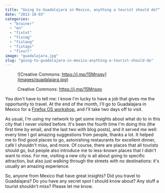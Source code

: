 ```yaml
---
title: "Going to Guadalajara in Mexico, anything a tourist should do?"
date: "2013-10-03"
categories: 
  - "brainer"
  - "en"
  - "fixtxt"
  - "fiximg"
  - "fixlang"
  - "fixtags"
  - "fixurl"
image: "guadalajara.jpg"
slug: "going-to-guadalajara-in-mexico-anything-a-tourist-should-do"
---
```


<figure>

![Creative Commons: https://j.mp/15Mnsqy](images/guadalajara.jpg)

<figcaption>

Creative Commons: https://j.mp/15Mnsqy

</figcaption>

</figure>

You don't have to tell me: I know I'm lucky to have a job that gives me the opportunity to travel. At the end of the month, I'll go to Guadalajara in Mexico for a [Firefox OS workshop](https://hacks.mozilla.org/2013/10/new-app-workshops-mx-hu/), and I'll take two days off to visit.

As usual, I'm using my network to get some insights about what do to in this city that I never visited before. It's been the fourth time I'm doing this (the first time by email, and the last two with blog posts), and it served me well: every time I got amazing suggestions from people, thanks a lot. It helped me to find good places to go, astonishing restaurants for excellent dinner, café I shouldn't miss, and more. Of course, there are places that all tourists should go, but people also introduce me to less-known places that I didn't want to miss. For me, visiting a new city is all about going to specific attraction, but also just walking through the streets with no destinations: it's usually an amazing experience.

So, anyone from Mexico that have great insights? Did you travel to Guadalajara? Do you have any secret spot I should know about? Any stuff a tourist shouldn't miss? Please let me know.
